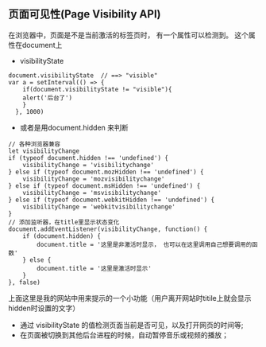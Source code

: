 ## 页面可见性(Page Visibility API)
在浏览器中，页面是不是当前激活的标签页时， 有一个属性可以检测到。 这个属性在document上
+ visibilityState
```
document.visibilityState  // ==> "visible"
var a = setInterval(() => {
    if(document.visibilityState != "visible"){
    alert('后台了')
    }
  }, 1000)
```
+ 或者是用document.hidden 来判断
```
// 各种浏览器兼容
let visibilityChange
if (typeof document.hidden !== 'undefined') {
    visibilityChange = 'visibilitychange'
} else if (typeof document.mozHidden !== 'undefined') {
    visibilityChange = 'mozvisibilitychange'
} else if (typeof document.msHidden !== 'undefined') {
    visibilityChange = 'msvisibilitychange'
} else if (typeof document.webkitHidden !== 'undefined') {
    visibilityChange = 'webkitvisibilitychange'
}
// 添加监听器，在title里显示状态变化
document.addEventListener(visibilityChange, function() {
    if (document.hidden) {
        document.title = '这里是非激活时显示， 也可以在这里调用自己想要调用的函数'
    } else {
        document.title = '这里是激活时显示'
    }
}, false)

```
上面这里是我的网站中用来提示的一个小功能（用户离开网站时titile上就会显示hidden时设置的文字）
+ 通过 visibilityState 的值检测页面当前是否可见，以及打开网页的时间等;
+ 在页面被切换到其他后台进程的时候，自动暂停音乐或视频的播放；
